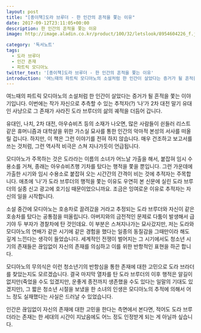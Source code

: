 ```yaml
---
layout: post
title: "[종이책]도라 브루더 - 한 인간의 흔적을 쫓는 이유"
date: 2017-09-12T23:11:05+00:00
description: 한 인간의 흔적을 쫓는 이유
image: http://image.aladin.co.kr/product/100/32/letslook/8954604226_f.jpg

category: '독서노트'  
tags: 
  - 도라 브루더
  - 인간 존재
  - 파트릭 모디아노
twitter_text: '[종이책]도라 브루더 - 한 인간의 흔적을 쫓는 이유'
introduction: '여느때의 파트릭 모디아노의 소설처럼 한 인간이 살았다는 증거가 될 흔적을 쫓는 이야기입니다.'
---
```


여느때의 파트릭 모디아노의 소설처럼 한 인간이 살았다는 증거가 될 흔적을 쫓는 이야기입니다. 이번에는 작가 자신으로 추측할 수 있는 추적자(?) &#8216;나&#8217;가 2차 대전 말기 유대인 사냥으로 그 존재가 사라진 도라 브루더의 삶의 궤적을 더듬어 갑니다.

유대인, 나치, 2차 대전, 아우슈비츠 등의 소재가 나오면, 많은 사람들이 쉰들러 리스트같은 휴머니즘과 대학살을 위한 가스실 묘사를 통한 인간의 악마적 본성의 서사를 떠올릴 겁니다. 하지만, 이 책은 그런 이야기를 전혀 하지 않습니다. 매우 건조하고 보고서를 쓰는 것처럼, 그런 역사적 비극은 스쳐 지나가듯이 언급됩니다. 

모디아노가 주목하는 것은 도라라는 이름의 소녀가 어느날 가출을 해서, 붙잡혀 임시 수용소를 거쳐, 종래는 아우슈비츠행 기차를 탔다는 행적을 쫓을 뿐입니다. 그런 가운데에 가출한 시기와 임시 수용소로 붙잡혀 오는 시간간의 간격이 비는 것에 추적자는 주목합니다. 애초에 &#8216;나&#8217;가 도라 브루더의 행적을 쫓는 이유도 우연히 본 신문에 실린 도라 브루더의 실종 신고 광고에 호기심 때문이었으니까요. 조금은 잉여로운 이유로 추적자는 자신의 일을 시작합니다.

소설 중간에 모디아노는 호송차로 끌려갔을 거라고 추정되는 도라 브루더와 자신이 같은 호송차를 탔다는 공통점을 떠올립니다. 아버지와의 금전적인 문제로 다툼이 발생해서 급기야 두 부자가 경찰차에 탄 것인데요. 이 부분은 스쳐지나가는 묘사갔지만, 저는 도라와 모디아노의 연배가 같은 시기에 같은 경험을 했다는 일종의 동질감을 그때만이라 해도 깊게 느낀다는 생각이 들었습니다. 세계적인 전쟁이 벌어지는 그 시기에서도 청소년 시기의 존재들은 끊임없이 자신의 존재를 의심하고 이를 위한 반항적인 표현을 하곤 합니다. 

모디아노의 무의식은 이런 청소년기의 반항심을 통한 존재에 대한 고민으로 도라 브라더를 찾았는지도 모르겠습니다. 결국 마지막 열차를 탄 도라 브루더의 이후 행적은 알길이 없지만(죽었을 수도 있겠지만, 운좋게 종전까지 생존했을 수도 있다는 일말의 기대도 있겠지만), 그 짧은 청소년 시절을 보냈을 한 소녀의 인생은 모디아노의 추적에 의해서 어느 정도 실재했다는 사실은 드러날 수 있었습니다. 

인간은 끊임없이 자신의 존재에 대한 고민을 한다는 측면에서 본다면, 적어도 도라 브루더라는 존재는 한 세대의 시간이 지났음에도 어느 정도 인정받게 되는 게 아닐까 싶습니다.